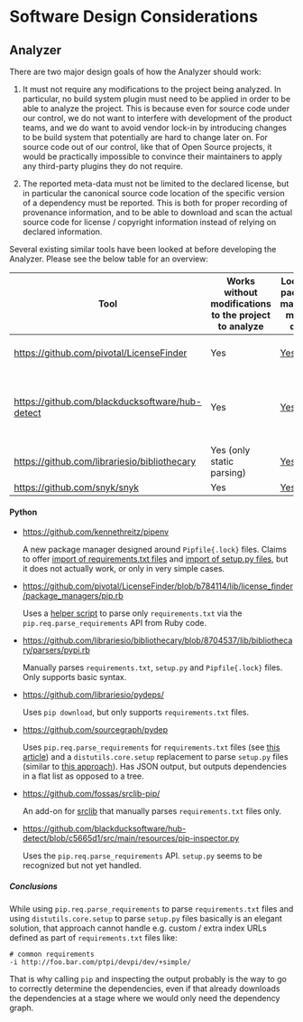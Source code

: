 # Software Design Considerations

## Analyzer

There are two major design goals of how the Analyzer should work:

1) It must not require any modifications to the project being analyzed. In particular, no build system plugin must need
   to be applied in order to be able to analyze the project. This is because even for source code under our control, we
   do not want to interfere with development of the product teams, and we do want to avoid vendor lock-in by introducing
   changes to be build system that potentially are hard to change later on. For source code out of our control, like
   that of Open Source projects, it would be practically impossible to convince their maintainers to apply any
   third-party plugins they do not require.

2) The reported meta-data must not be limited to the declared license, but in particular the canonical source code
   location of the specific version of a dependency must be reported. This is both for proper recording of provenance
   information, and to be able to download and scan the actual source code for license / copyright information instead
   of relying on declared information.

Several existing similar tools have been looked at before developing the Analyzer. Please see the below table for an
overview:

| Tool | Works without modifications to the project to analyze | Looks at package manager meta-data | Looks at source code of dependencies |
| ---- | ----------------------------------------------------- | ---------------------------------- | ------------------------------------ |
| https://github.com/pivotal/LicenseFinder | Yes | [Yes](https://github.com/pivotal/LicenseFinder/tree/5e876e6/lib/license_finder/package_managers) | [Limited](https://github.com/pivotal/LicenseFinder/blob/f509e33/lib/license_finder/packages/license_files.rb#L5), and only as a [fallback](https://github.com/pivotal/LicenseFinder/blob/7eedfd9/lib/license_finder/packages/licensing.rb#L6) |
| https://github.com/blackducksoftware/hub-detect | Yes | [Yes](https://github.com/blackducksoftware/hub-detect/tree/41bc385/src/main/groovy/com/blackducksoftware/integration/hub/detect/bomtool) | No (unless you have a commercial Blackduck Hub subscription) |
| https://github.com/librariesio/bibliothecary | Yes (only static parsing) | [Yes](https://github.com/librariesio/bibliothecary/tree/164b149/lib/bibliothecary/parsers) | No |
| https://github.com/snyk/snyk | Yes | [Yes](https://github.com/snyk/snyk/tree/e36ba8f/lib/plugins) | No |

#### Python

- https://github.com/kennethreitz/pipenv

  A new package manager designed around `Pipfile{.lock}` files. Claims to offer
  [import of requirements.txt files](http://docs.pipenv.org/en/latest/advanced.html#importing-from-requirements-txt) and
  [import of setup.py files](https://github.com/kennethreitz/pipenv/issues/592), but it does not actually work, or only
  in very simple cases.

- https://github.com/pivotal/LicenseFinder/blob/b784114/lib/license_finder/package_managers/pip.rb

  Uses a [helper script](https://github.com/pivotal/LicenseFinder/blob/3c073e7/bin/license_finder_pip.py) to parse only
  `requirements.txt` via the `pip.req.parse_requirements` API from Ruby code.

- https://github.com/librariesio/bibliothecary/blob/8704537/lib/bibliothecary/parsers/pypi.rb

  Manually parses `requirements.txt`, `setup.py` and `Pipfile{.lock}` files. Only supports basic syntax.

- https://github.com/librariesio/pydeps/

  Uses `pip download`, but only supports `requirements.txt` files.

- https://github.com/sourcegraph/pydep

  Uses `pip.req.parse_requirements` for `requirements.txt` files (see 
  [this article](http://jelly.codes/articles/python-pip-module/)) and a `distutils.core.setup` replacement to parse
  `setup.py` files (similar to [this approach](https://stackoverflow.com/a/27790447/1127485)). Has JSON output, but
  outputs dependencies in a flat list as opposed to a tree.

- https://github.com/fossas/srclib-pip/

  An add-on for [srclib](https://github.com/sourcegraph/srclib) that manually parses `requirements.txt` files only.

- https://github.com/blackducksoftware/hub-detect/blob/c5665d1/src/main/resources/pip-inspector.py

  Uses the `pip.req.parse_requirements` API. `setup.py` seems to be recognized but not yet handled.

##### Conclusions

While using `pip.req.parse_requirements` to parse `requirements.txt` files and using `distutils.core.setup` to parse
`setup.py` files basically is an elegant solution, that approach cannot handle e.g. custom / extra index URLs defined as
part of `requirements.txt` files like:

    # common requirements
    -i http://foo.bar.com/ptpi/devpi/dev/+simple/

That is why calling `pip` and inspecting the output probably is the way to go to correctly determine the dependencies,
even if that already downloads the dependencies at a stage where we would only need the dependency graph.
